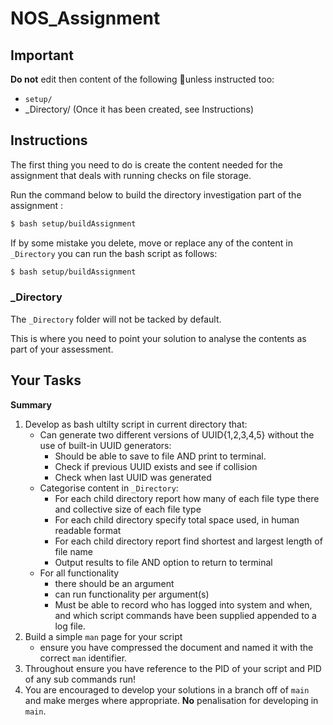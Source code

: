 # NOS_Assignment

## Important

**Do not** edit then content of the following unless instructed too: 
- `setup/`
- _Directory/  (Once it has been created, see Instructions)
 
## Instructions

The first thing you need to do is create the content needed for the assignment that deals with running checks on file storage. 

Run the command below to build the directory investigation part of the assignment :

```sh
$ bash setup/buildAssignment 
```


If by some mistake you delete, move or replace any of the content in `_Directory` you can run the bash script as follows:

```sh
$ bash setup/buildAssignment 
```

### _Directory
 
The `_Directory` folder will not be tacked by default. 

This is where you need to point your solution to analyse the contents as part of your assessment.

## Your Tasks
 
**Summary** 

1. Develop as bash ultilty script in current directory that:
    - Can generate two different versions of UUID{1,2,3,4,5} without the use of built-in UUID generators:
        - Should be able to save to file AND print to terminal.
        - Check if previous UUID exists and see if collision
        - Check when last UUID was generated
    - Categorise content in `_Directory`:
        - For each child directory report how many of each file type there and collective size of each file type
        - For each child directory specify total space used, in human readable format
        - For each child directory report find shortest and largest length of file name
        - Output results to file AND option to return to terminal
    - For all functionality
      - there should be an argument 
      - can run functionality per argument(s)
      - Must be able to record who has logged into system and when, and which script commands have been supplied appended to a log file. 
2. Build a simple `man` page for your script
    -  ensure you have compressed the document and named it with the correct `man` identifier.
3. Throughout ensure you have reference to the PID of your script and PID of any sub commands run!
4. You are encouraged to develop your solutions in a branch off of `main` and make merges where appropriate. **No** penalisation for developing in `main`.
